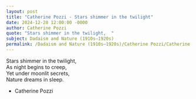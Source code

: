 ```yaml
---
layout: post
title: "Catherine Pozzi - Stars shimmer in the twilight"
date: 2024-12-28 12:00:00 -0000
author: Catherine Pozzi
quote: "Stars shimmer in the twilight,  "
subject: Dadaism and Nature (1910s–1920s)
permalink: /Dadaism and Nature (1910s–1920s)/Catherine Pozzi/Catherine Pozzi - Stars shimmer in the twilight
---
```


Stars shimmer in the twilight,  
As night begins to creep,  
Yet under moonlit secrets,  
Nature dreams in sleep.

- Catherine Pozzi
